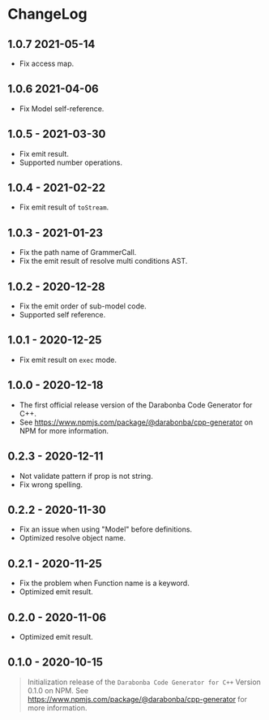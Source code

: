 # ChangeLog

## 1.0.7 2021-05-14

- Fix access map.

## 1.0.6 2021-04-06

- Fix Model self-reference.

## 1.0.5 - 2021-03-30

- Fix emit result.
- Supported number operations.

## 1.0.4 - 2021-02-22

- Fix emit result of `toStream`.

## 1.0.3 - 2021-01-23

- Fix the path name of GrammerCall.
- Fix the emit result of resolve multi conditions AST.

## 1.0.2 - 2020-12-28

- Fix the emit order of sub-model code.
- Supported self reference.

## 1.0.1 - 2020-12-25

- Fix emit result on `exec` mode.

## 1.0.0 - 2020-12-18

- The first official release version of the Darabonba Code Generator for C++.
- See https://www.npmjs.com/package/@darabonba/cpp-generator on NPM for more information.

## 0.2.3 - 2020-12-11

- Not validate pattern if prop is not string.
- Fix wrong spelling.

## 0.2.2 - 2020-11-30

- Fix an issue when using "Model" before definitions.
- Optimized resolve object name.

## 0.2.1 - 2020-11-25

- Fix the problem when Function name is a keyword.
- Optimized emit result.

## 0.2.0 - 2020-11-06

- Optimized emit result.

## 0.1.0 - 2020-10-15

> Initialization release of the `Darabonba Code Generator for C++` Version 0.1.0 on NPM.
> See <https://www.npmjs.com/package/@darabonba/cpp-generator> for more information.
